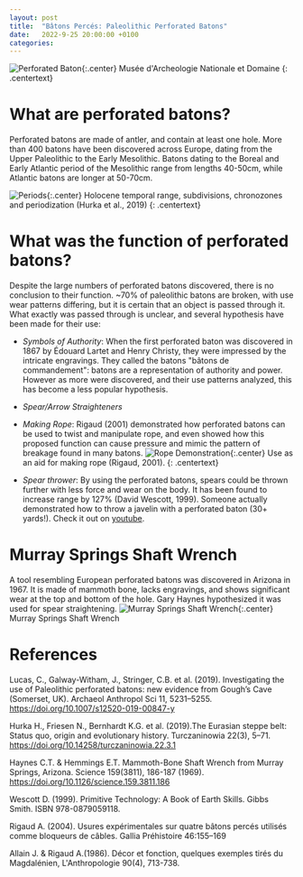 ```yaml
---
layout: post
title:  "Bâtons Percés: Paleolithic Perforated Batons"
date:   2022-9-25 20:00:00 +0100
categories: 
---
```

![Perforated Baton](https://www.donsmaps.com/images31/img_7888lamadeleine.jpg){:.center}
Musée d'Archeologie Nationale et Domaine
{: .centertext}

# What are perforated batons?
Perforated batons are made of antler, and contain at least one hole. More than 400 batons have been discovered across Europe,  dating from the Upper Paleolithic to the Early Mesolithic. Batons dating to the Boreal and Early Atlantic period of the Mesolithic range from lengths 40-50cm, while Atlantic batons are longer at 50-70cm. 

![Periods](https://www.researchgate.net/profile/Nikolai-Friesen/publication/336150437/figure/fig4/AS:809151177449473@1569928082174/Holocene-temporal-range-subdivisions-chronozones-and-periodization-of-human-history.png){:.center}
Holocene temporal range, subdivisions, chronozones and periodization (Hurka et al., 2019)
{: .centertext}


# What was the function of perforated batons?
Despite the large numbers of perforated batons discovered, there is no conclusion to their function. ~70% of paleolithic batons are broken, with use wear patterns differing, but it is certain that an object is passed through it. What exactly was passed through is unclear, and several hypothesis have been made for their use:
- *Symbols of Authority*: When the first perforated baton was discovered in 1867 by Édouard Lartet and Henry Christy, they were impressed by the intricate engravings. They called the batons "bâtons de commandement": batons are a representation of authority and power. However as more were discovered, and their use patterns analyzed, this has become a less popular hypothesis.
- *Spear/Arrow Straighteners*
- *Making Rope*: Rigaud (2001) demonstrated how perforated batons can be used to twist and manipulate rope, and even showed how this proposed function can cause pressure and mimic the pattern of breakage found in many batons. 
![Rope Demonstration](https://www.donsmaps.com/images33/makingropebatonpercesm.jpg){:.center}
Use as an aid for making rope (Rigaud, 2001).
{: .centertext}

- *Spear thrower*: By using the perforated batons, spears could be thrown further with less force and wear on the body. It has been found to increase range by 127% (David Wescott, 1999). Someone actually demonstrated how to throw a javelin with a perforated baton (30+ yards!). Check it out on [youtube](https://www.youtube.com/watch?v=e-DJiih0vzM). 


# Murray Springs Shaft Wrench
A tool resembling European perforated batons was discovered in Arizona in 1967. It is made of mammoth bone, lacks engravings, and shows significant wear at the top and bottom of the hole. Gary Haynes hypothesized it was used for spear straightening.
![Murray Springs Shaft Wrench](http://lithiccastinglab.com/gallery-pages/piercedstaffmurraywrenchlarge.jpg){:.center}
Murray Springs Shaft Wrench

# References
Lucas, C., Galway-Witham, J., Stringer, C.B. et al. (2019). Investigating the use of Paleolithic perforated batons: new evidence from Gough’s Cave (Somerset, UK). Archaeol Anthropol Sci 11, 5231–5255. https://doi.org/10.1007/s12520-019-00847-y

Hurka H., Friesen N., Bernhardt K.G. et al. (2019).The Eurasian steppe belt: Status quo, origin and evolutionary history. Turczaninowia 22(3), 5–71. https://doi.org/10.14258/turczaninowia.22.3.1

Haynes C.T. & Hemmings E.T. Mammoth-Bone Shaft Wrench from Murray Springs, Arizona. Science 159(3811), 186-187 (1969). https://doi.org/10.1126/science.159.3811.186

Wescott D. (1999). Primitive Technology: A Book of Earth Skills. Gibbs Smith. ISBN 978-0879059118.

Rigaud A. (2004). Usures expérimentales sur quatre bâtons percés utilisés comme bloqueurs de câbles. Gallia Préhistoire 46:155–169

Allain J. & Rigaud A.(1986). Décor et fonction, quelques exemples tirés du Magdalénien, L'Anthropologie 90(4), 713-738.

